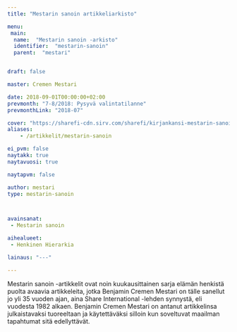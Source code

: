 ```yaml
---
title: "Mestarin sanoin artikkeliarkisto"

menu:
 main:
  name:  "Mestarin sanoin -arkisto"
  identifier:  "mestarin-sanoin"
  parent:  "mestari"


draft: false

master: Cremen Mestari

date: 2018-09-01T00:00:00+02:00
prevmonth: "7-8/2018: Pysyvä valintatilanne"
prevmonthLink: "2018-07"

cover: "https://sharefi-cdn.sirv.com/sharefi/kirjankansi-mestarin-sanoin-kirja-artikkelit.gif"
aliases:
    - /artikkelit/mestarin-sanoin

ei_pvm: false
naytakk: true
naytavuosi: true

naytapvm: false

author: mestari
type: mestarin-sanoin



avainsanat:
 - Mestarin sanoin

aihealueet:
 - Henkinen Hierarkia

lainaus: "---"

---
```

<p class="alustus">Mestarin sanoin -artikkelit ovat noin kuukausittainen sarja elämän henkistä puolta avaavia artikkeleita, jotka Benjamin Cremen Mestari on tälle sanellut jo yli 35 vuoden ajan, aina Share International -lehden synnystä, eli vuodesta 1982 alkaen. Benjamin Cremen Mestari on antanut artikkelinsa julkaistavaksi tuoreeltaan ja käytettäväksi silloin kun soveltuvat maailman tapahtumat sitä edellyttävät.</p>

